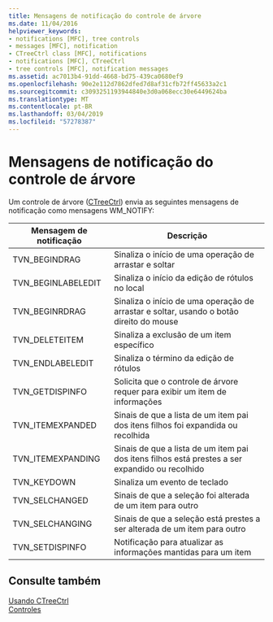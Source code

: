 ```yaml
---
title: Mensagens de notificação do controle de árvore
ms.date: 11/04/2016
helpviewer_keywords:
- notifications [MFC], tree controls
- messages [MFC], notification
- CTreeCtrl class [MFC], notifications
- notifications [MFC], CTreeCtrl
- tree controls [MFC], notification messages
ms.assetid: ac7013b4-91dd-4668-bd75-439ca0680ef9
ms.openlocfilehash: 90e2e112d7862dfed7d8af31cfb72ff45633a2c1
ms.sourcegitcommit: c3093251193944840e3d0a068ecc30e6449624ba
ms.translationtype: MT
ms.contentlocale: pt-BR
ms.lasthandoff: 03/04/2019
ms.locfileid: "57278387"
---
```

# <a name="tree-control-notification-messages"></a>Mensagens de notificação do controle de árvore

Um controle de árvore ([CTreeCtrl](../mfc/reference/ctreectrl-class.md)) envia as seguintes mensagens de notificação como mensagens WM_NOTIFY:

|Mensagem de notificação|Descrição|
|--------------------------|-----------------|
|TVN_BEGINDRAG|Sinaliza o início de uma operação de arrastar e soltar|
|TVN_BEGINLABELEDIT|Sinaliza o início da edição de rótulos no local|
|TVN_BEGINRDRAG|Sinaliza o início de uma operação de arrastar e soltar, usando o botão direito do mouse|
|TVN_DELETEITEM|Sinaliza a exclusão de um item específico|
|TVN_ENDLABELEDIT|Sinaliza o término da edição de rótulos|
|TVN_GETDISPINFO|Solicita que o controle de árvore requer para exibir um item de informações|
|TVN_ITEMEXPANDED|Sinais de que a lista de um item pai dos itens filhos foi expandida ou recolhida|
|TVN_ITEMEXPANDING|Sinais de que a lista de um item pai dos itens filhos está prestes a ser expandido ou recolhido|
|TVN_KEYDOWN|Sinaliza um evento de teclado|
|TVN_SELCHANGED|Sinais de que a seleção foi alterada de um item para outro|
|TVN_SELCHANGING|Sinais de que a seleção está prestes a ser alterada de um item para outro|
|TVN_SETDISPINFO|Notificação para atualizar as informações mantidas para um item|

## <a name="see-also"></a>Consulte também

[Usando CTreeCtrl](../mfc/using-ctreectrl.md)<br/>
[Controles](../mfc/controls-mfc.md)
